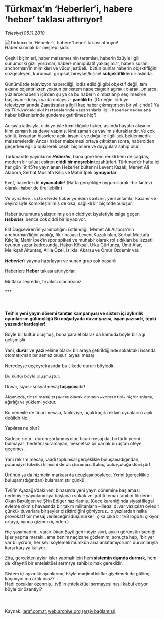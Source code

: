 # Türkmax’ın ‘Heberler’i, habere ‘heber’ taklası attırıyor!

*Telesiyej 05.11.2010*

<div class="yazi"><img align="left" alt="Türkmax’ın ‘Heberler’i, habere ‘heber’ taklası attırıyor!" border="0" src="http://www.taraf.com.tr/fotoraflar/makaleler/turkmax-in-heberler-i-habere-heber-taklasi_4830_orijinal.jpg" style="border-right-width:10px; border-color:#FFFFFF"/><br/>Haber sunmak bir meşrep işidir. <br/><br/>Çeşitli biçimleri, haber malzemesinin tartımları, haberin özüyle ilgili sunumdaki gizli yorumlar, habere manipülatif yaklaşımlar, haberi sunan anchorman’in mimikleri ve vücut jestüeli.. bütün bunlar haberin objektifliğini süzgeçleyen, kurumsal, grupsal, bireysel/kişisel <b>sübjektiflik</b>lerdir aslında. <br/><br/>Günümüzde televizyon haberciliği, iddia edildiği gibi objektif değil, tam aksine objektiflikten yoksun bir sistem haberciliğidir ağırlıklı olarak. Onlarca, yüzlerce haberin içinden şu ya da bu haberin cımbızlanıp seçilmesiyle başlayan –dolaylı ya da dolaysız- <b>yanlılıktır</b>. (Örneğin Türkiye televizyonlarında Zapatistalarla ilgili kaç haber çıkmıştır son bir yıl içinde? Ya da Türkiye’deki akıl hastanelerinde yaşananlarla ilgili haberler neden ana haber bültenlerinde gündeme getirilmez hiç?) <br/><br/>Acısıyla tatlısıyla, ciddiyetiyle komikliğiyle haber, aslında hayatın akışının kimi zaman kısa devre yapmış, kimi zaman da yayılmış duraklarıdır. Ve çok yönlü, kıssadan hisselere açık, insanlık ve doğa ile ilgili pek beklenmedik malzemelerdir. Ancak haber malzemesi ortaya çıktıktan sonra, haberciden geçerken eğilip bükülerek çeşitli biçimlere ve duygulara sahip olur. <br/><br/>Türkmax’de yayınlanan<b><i> Heberler</i></b>, bana göre hem renkli hem de çağdaş, modern bir tuluat estiren <b>ciddi bir meşrebin </b>tezahürleri. Türkmax’de hafta içi her gün 19:45’te yayınlanan Heberler bültenini Levent Kazak, Memet Ali Alabora, Serhat Mustafa Kılıç ve Mahir İpek <b>oynuyorlar</b>. <br/><br/>Evet, haberler<b> </b>de <b>oynanabilir</b>! (Hatta gerçekliğe uygun olarak –bir fantezi olarak- haber de üretilebilir.) <br/><br/>Ve oynarken.. usta ellerde haber yeniden canlanır, yeni anlamlar kazanır ve seyircisiyle komikleştirilmiş de olsa, sağlıklı bir biçimde buluşur. <br/><br/>Haber sunumuna yakıştırılmış olan ciddiyet kıyafetiyle dalga geçen<i> <b>Heberler</b></i>, bence çok ciddi bir iş yapıyor. <br/><br/>Elif Dağdeviren’in yapımcılığını üstlendiği, Memet Ali Alabora’nın anchorman’liğini yaptığı, fikir babası Levent Kazak olan, Serhat Mustafa Kılıç’la, Mahir İpek’in spor spikeri ve muhabir olarak rol aldıkları bu lezzetli oyunun yazar kadrosunda, Hakan Köksal, Utku Gürtunca, Ümit Alan, Melikşah Altuntaş, Atilla Özel, İstiklal Akarsu ve Ömür Özdemir var. <br/><br/><b><i>Heberler</i></b>’i yayına hazırlayan ve sunan grup çok başarılı. <br/><br/>Haberlere <b>Heber</b> taklası attırıyorlar. <br/><br/>Mutlaka seyredin, tiryakisi olacaksınız.<br/><br/>***  <br/><br/><br/>
<h4>Tv8’in yeni yayın dönemi tanıtım kampanyası ve sistem içi aykırılık oyunlarının gülünçlüğü Bu coğrafyada duvar yazısı, isyan yazısıdır, tepki yazısıdır kardeşler!</h4>
Böyle bir kültür oluşmuş, buna paralel olarak da kamuda böyle bir algı gelişmiştir. <br/><br/>Yani, <b>duvar</b> ve <b>yazı </b>kelime olarak bir araya getirildiğinde sokaktaki insanda otomatikman bir sentez oluşur: Siyasi mesaj. <br/><br/>Neredeyse üççeyrek asırdır bu ülkede durum böyledir. <br/><br/>Bu kültür böyle oluşmuştur. <br/><br/>Duvar, siyasi-sosyal mesaj <b>taşıyıcısı</b>dır! <br/><br/>Algımızda, ticari mesaj taşıyıcısı olarak duvarın –korsan tipi- hiçbir anlamı, ağırlığı ve yüklemi yoktur. <br/><br/>Bu nedenle de ticari mesaja, fanteziye, uçuk kaçık reklam oyunlarına açık değildir hiç. <br/><br/>Yapılırsa ne olur? <br/><br/>Sadece sırıtır.. durum zorlanmış olur, ticari mesaj da, bir türlü yerini bulmayan, hedefini vuramayan, mesnetsiz bir parlak buluştan öteye geçemez. <br/><br/>Yani reklam mesajı, vaadi toplumsal gerçeklikle buluşamadığından, potansiyel tüketici kitlesini de oluşturamaz. Buluş, buluşçuluğa dönüşür! <br/><br/>Ürünün ya da hizmetin markası da ucuzlaşır böylece. Yerini (gerçeklikle buluşamadığından) bulamamıştır çünkü. <br/><br/>Tv8’in Ayazağa’daki yeni binasında yeni yayın dönemine başlaması nedeniyle yayınlanmaya başlanan sokak ve grafiti temalı tanıtım filmlerini Okan Bayülgen ve Şirin Ediger hazırlamış. (Gece karanlığında siyasi illegal eyleme çıkmış havasında bir takım militanların –illegal duvar yazıcıları öyledir çünkü- duvarlara bir şeyler çiziktirdiğini görüyoruz.. o yazılardan halka provokatif bir mesaj verileceğini düşünürken, çıka çıka bir tv8 logosu çıkıyor ortaya, bunca gizemin içinden.) <br/><br/>Hiç şaşırmadım.. vardır Okan Bayülgen’inöyle sivri, aykırı görünsün istediği işler yapma merakı.. ama benim naçizane gözlemim; sonuçta hep, “bir yer var biliyorum, her şeyi söylemek mümkün ama anlatamıyorum” durumlarıyla karşı karşıya kalıyor. <br/><br/>Zira, gerçekten aykırı işler yapmak için hem <b>sistemin dışında durmak</b>, hem de kifayetli bir entelektüel sermaye sahibi olmak gereklidir. <br/><br/>Sistem içi aykırılık oyunlarına, böyle marjinal kılıflar giydirmek de gülünç kaçmıyor mu artık biraz? <br/>Hadi çocuklar özenmiş.. tv8’in entelektüel sermayesi nasıl kabul ediyor böyle bir özentiyi?   
<h4> </h4></div>

Kaynak: [taraf.com.tr](http://www.taraf.com.tr:80/telesiyej/makale-turkmax-in-heberler-i-habere-heber-taklasi.htm), [web.archive.org (arşiv bağlantısı)](http://web.archive.org/web/20101107061528/http://www.taraf.com.tr:80/telesiyej/makale-turkmax-in-heberler-i-habere-heber-taklasi.htm)
